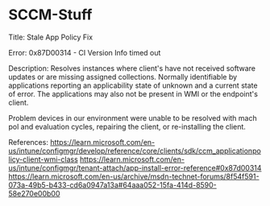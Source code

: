 # SCCM-Stuff

Title:
Stale App Policy Fix

Error:
0x87D00314 - CI Version Info timed out

Description:
Resolves instances where client's have not received software updates or are missing assigned collections.
Normally identifiable by applications reporting an applicability state of unknown and a current state of error.
The applications may also not be present in WMI or the endpoint's client.

Problem devices in our environment were unable to be resolved with mach pol and evaluation cycles, repairing the client, or re-installing the client.


References:
https://learn.microsoft.com/en-us/intune/configmgr/develop/reference/core/clients/sdk/ccm_applicationpolicy-client-wmi-class
https://learn.microsoft.com/en-us/intune/configmgr/tenant-attach/app-install-error-reference#0x87d00314
https://learn.microsoft.com/en-us/archive/msdn-technet-forums/8f54f591-073a-49b5-b433-cd6a0947a13a#64aaa052-15fa-414d-8590-58e270e00b00
